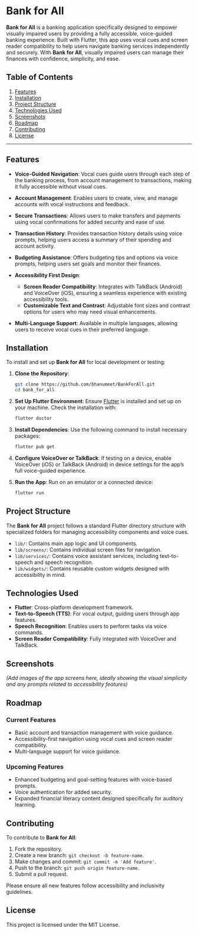 # Bank for All

**Bank for All** is a banking application specifically designed to empower visually impaired users by providing a fully accessible, voice-guided banking experience. Built with Flutter, this app uses vocal cues and screen reader compatibility to help users navigate banking services independently and securely. With **Bank for All**, visually impaired users can manage their finances with confidence, simplicity, and ease.

## Table of Contents

1. [Features](#features)
2. [Installation](#installation)
3. [Project Structure](#project-structure)
4. [Technologies Used](#technologies-used)
5. [Screenshots](#screenshots)
6. [Roadmap](#roadmap)
7. [Contributing](#contributing)
8. [License](#license)

---

## Features

- **Voice-Guided Navigation**: Vocal cues guide users through each step of the banking process, from account management to transactions, making it fully accessible without visual cues.

- **Account Management**: Enables users to create, view, and manage accounts with vocal instructions and feedback.

- **Secure Transactions**: Allows users to make transfers and payments using vocal confirmations for added security and ease of use.

- **Transaction History**: Provides transaction history details using voice prompts, helping users access a summary of their spending and account activity.

- **Budgeting Assistance**: Offers budgeting tips and options via voice prompts, helping users set goals and monitor their finances.

- **Accessibility First Design**: 
  - **Screen Reader Compatibility**: Integrates with TalkBack (Android) and VoiceOver (iOS), ensuring a seamless experience with existing accessibility tools.
  - **Customizable Text and Contrast**: Adjustable font sizes and contrast options for users who may need visual enhancements.
  
- **Multi-Language Support**: Available in multiple languages, allowing users to receive vocal cues in their preferred language.

## Installation

To install and set up **Bank for All** for local development or testing:

1. **Clone the Repository**:
   ```bash
   git clone https://github.com/bhanumeet/BankForAll.git
   cd bank_for_all
   ```

2. **Set Up Flutter Environment**:
   Ensure [Flutter](https://flutter.dev/docs/get-started/install) is installed and set up on your machine. Check the installation with:
   ```bash
   flutter doctor
   ```

3. **Install Dependencies**:
   Use the following command to install necessary packages:
   ```bash
   flutter pub get
   ```

4. **Configure VoiceOver or TalkBack**:
   If testing on a device, enable VoiceOver (iOS) or TalkBack (Android) in device settings for the app’s full voice-guided experience.

5. **Run the App**:
   Run on an emulator or a connected device:
   ```bash
   flutter run
   ```

## Project Structure

The **Bank for All** project follows a standard Flutter directory structure with specialized folders for managing accessibility components and voice cues.

- `lib/`: Contains main app logic and UI components.
- `lib/screens/`: Contains individual screen files for navigation.
- `lib/services/`: Contains voice assistant services, including text-to-speech and speech recognition.
- `lib/widgets/`: Contains reusable custom widgets designed with accessibility in mind.

## Technologies Used

- **Flutter**: Cross-platform development framework.
- **Text-to-Speech (TTS)**: For vocal output, guiding users through app features.
- **Speech Recognition**: Enables users to perform tasks via voice commands.
- **Screen Reader Compatibility**: Fully integrated with VoiceOver and TalkBack.

## Screenshots

*(Add images of the app screens here, ideally showing the visual simplicity and any prompts related to accessibility features)*

## Roadmap

### Current Features
- Basic account and transaction management with voice guidance.
- Accessibility-first navigation using vocal cues and screen reader compatibility.
- Multi-language support for voice guidance.

### Upcoming Features
- Enhanced budgeting and goal-setting features with voice-based prompts.
- Voice authentication for added security.
- Expanded financial literacy content designed specifically for auditory learning.

## Contributing

To contribute to **Bank for All**:

1. Fork the repository.
2. Create a new branch: `git checkout -b feature-name`.
3. Make changes and commit: `git commit -m 'Add feature'`.
4. Push to the branch: `git push origin feature-name`.
5. Submit a pull request.

Please ensure all new features follow accessibility and inclusivity guidelines.

## License

This project is licensed under the MIT License.
